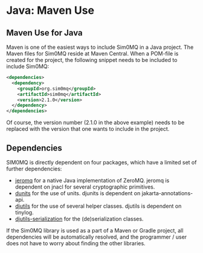 # Java: Maven Use

## Maven Use for Java

Maven is one of the easiest ways to include Sim0MQ in a Java project. The Maven files for Sim0MQ reside at Maven Central. When a POM-file is created for the project, the following snippet needs to be included to include Sim0MQ:

```xml
<dependencies>
  <dependency>
    <groupId>org.sim0mq</groupId>
    <artifactId>sim0mq</artifactId>
    <version>2.1.0</version>
  </dependency>
</dependencies>
```

Of course, the version number (2.1.0 in the above example) needs to be replaced with the version that one wants to include in the project.


## Dependencies

SIM0MQ is directly dependent on four packages, which have a limited set of further dependencies:

* [jeromq](https://github.com/zeromq/jeromq) for a native Java implementation of ZeroMQ. jeromq is dependent on jnacl for several cryptographic primitives.
* [dunits](https://djunits.org/manual) for the use of units. djunits is dependent on jakarta-annotations-api.
* [djutils](https://djutils.org/manual/) for the use of several helper classes. djutils is dependent on tinylog.
* [djutils-serialization](https://djutils.org/manual/djutils-serialization) for the (de)serialization classes.

If the Sim0MQ library is used as a part of a Maven or Gradle project, all dependencies will be automatically resolved, and the programmer / user does not have to worry about finding the other libraries.
